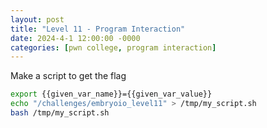 ```yaml
---
layout: post
title: "Level 11 - Program Interaction"
date: 2024-4-1 12:00:00 -0000
categories: [pwn college, program interaction]
---
```

Make a script to get the flag  

```bash
export {{given_var_name}}={{given_var_value}}
echo "/challenges/embryoio_level11" > /tmp/my_script.sh
bash /tmp/my_script.sh
```
